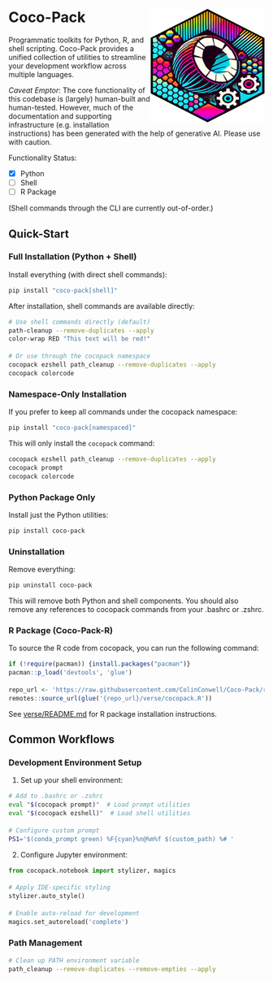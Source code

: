 # Coco-Pack <img src="logo.png" align="right" width="224px" height="224px" />

Programmatic toolkits for Python, R, and shell scripting. Coco-Pack provides a unified collection of utilities to streamline your development workflow across multiple languages.

*Caveat Emptor*: The core functionality of this codebase is (largely) human-built and human-tested. However, much of the documentation and supporting infrastructure (e.g. installation instructions) has been generated with the help of generative AI. Please use with caution.

Functionality Status:
- [x] Python
- [ ] Shell
- [ ] R Package

(Shell commands through the CLI are currently out-of-order.)

## Quick-Start

### Full Installation (Python + Shell)

Install everything (with direct shell commands):
```bash
pip install "coco-pack[shell]"
```

After installation, shell commands are available directly:
```bash
# Use shell commands directly (default)
path-cleanup --remove-duplicates --apply
color-wrap RED "This text will be red!"

# Or use through the cocopack namespace
cocopack ezshell path_cleanup --remove-duplicates --apply
cocopack colorcode
```

### Namespace-Only Installation

If you prefer to keep all commands under the cocopack namespace:
```bash
pip install "coco-pack[namespaced]"
```

This will only install the `cocopack` command:
```bash
cocopack ezshell path_cleanup --remove-duplicates --apply
cocopack prompt
cocopack colorcode
```

### Python Package Only

Install just the Python utilities:
```bash
pip install coco-pack
```

### Uninstallation

Remove everything:
```bash
pip uninstall coco-pack
```

This will remove both Python and shell components. You should also remove any references to cocopack commands from your .bashrc or .zshrc.

### R Package (Coco-Pack-R)

To source the R code from cocopack, you can run the following command:

```R
if (!require(pacman)) {install.packages("pacman")}
pacman::p_load('devtools', 'glue')

repo_url <- 'https://raw.githubusercontent.com/ColinConwell/Coco-Pack/refs/heads/main'
remotes::source_url(glue('{repo_url}/verse/cocopack.R'))
```

See [verse/README.md](./verse/README.md) for R package installation instructions.

## Common Workflows

### Development Environment Setup

1. Set up your shell environment:
```bash
# Add to .bashrc or .zshrc
eval "$(cocopack prompt)"  # Load prompt utilities
eval "$(cocopack ezshell)"  # Load shell utilities

# Configure custom prompt
PS1='$(conda_prompt green) %F{cyan}%n@%m%f $(custom_path) %# '
```

2. Configure Jupyter environment:
```python
from cocopack.notebook import stylizer, magics

# Apply IDE-specific styling
stylizer.auto_style()

# Enable auto-reload for development
magics.set_autoreload('complete')
```

### Path Management

```bash
# Clean up PATH environment variable
path_cleanup --remove-duplicates --remove-empties --apply
```
